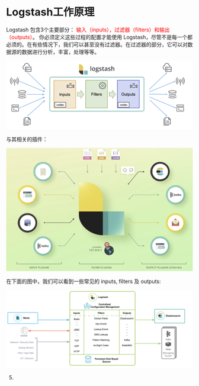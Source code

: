 

# Logstash工作原理

Logstash 包含3个主要部分： <font color='red'>输入（inputs），过滤器（filters）和输出（outputs）</font>。 你必须定义这些过程的配置才能使用 Logstash，尽管不是每一个都必须的。在有些情况下，我们可以甚至没有过滤器。在过滤器的部分，它可以对数据源的数据进行分析，丰富，处理等等。

 ![work_flow](./images/work_flow.png)

与其相关的插件：

 ![plugins](./images/plugins.png)

在下面的图中，我们可以看到一些常见的 inputs, filters 及 outputs:

![use_plugins](./images/use_plugins.png)

5. 

